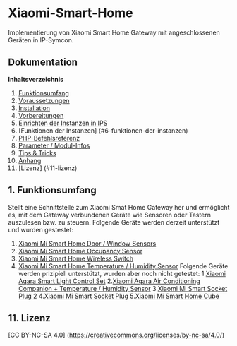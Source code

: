 
# Xiaomi-Smart-Home

Implementierung von Xiaomi Smart Home Gateway mit angeschlossenen Geräten in IP-Symcon.

## Dokumentation

**Inhaltsverzeichnis**

1. [Funktionsumfang](#1-funktionsumfang) 
2. [Voraussetzungen](#2-voraussetzungen)
3. [Installation](#3-installation)
4. [Vorbereitungen](#4-vorbereitungen)
5. [Einrichten der Instanzen in IPS](#5-einrichten-der--instanzen-in-ips)
6. [Funktionen der Instanzen] (#6-funktionen-der-instanzen)
7. [PHP-Befehlsreferenz](#7-php-befehlsreferenz) 
8. [Parameter / Modul-Infos](#8-parameter--modul-infos) 
9. [Tips & Tricks](#9-tips--tricks) 
10. [Anhang](#10-anhang)
11. [Lizenz] (#11-lizenz)

## 1. Funktionsumfang

Stellt eine Schnittstelle zum Xiaomi Smat Home Gateway her und ermöglicht es, mit dem Gateway verbundenen Geräte wie Sensoren oder Tastern auszulesen bzw. zu steuern.
Folgende Geräte werden derzeit unterstützt und wurden gestestet:
  1. [Xiaomi Mi Smart Home Door / Window Sensors](https://xiaomi-mi.com/mi-smart-home/xiaomi-mi-door-window-sensors/)
  2. [Xiaomi Mi Smart Home Occupancy Sensor](https://xiaomi-mi.com/sockets-and-sensors/xiaomi-mi-occupancy-sensor/)
  3. [Xiaomi Mi Smart Home Wireless Switch](https://xiaomi-mi.com/sockets-and-sensors/xiaomi-mi-wireless-switch/)
  4. [Xiaomi Mi Smart Home Temperature / Humidity Sensor](https://xiaomi-mi.com/sockets-and-sensors/xiaomi-mi-temperature-humidity-sensor/)
Folgende Geräte werden prizipiell unterstützt, wurden aber noch nicht getestet:
  1.[Xiaomi Aqara Smart Light Control Set](https://xiaomi-mi.com/sockets-and-sensors/xiaomi-aqara-smart-light-control-set/)
  2.[Xiaomi Aqara Air Conditioning Companion + Temperature / Humidity Sensor](https://xiaomi-mi.com/sockets-and-sensors/xiaomi-aqara-air-conditioning-companion-temperature-humidity-sensor/)
  3.[Xiaomi Mi Smart Socket Plug 2](https://xiaomi-mi.com/sockets-and-sensors/xiaomi-mi-smart-socket-plug-2/)
  4.[Xiaomi Mi Smart Socket Plug](https://xiaomi-mi.com/sockets-and-sensors/xiaomi-mi-smart-socket-plug/)
  5.[Xiaomi Mi Smart Home Cube](https://xiaomi-mi.com/sockets-and-sensors/xiaomi-mi-smart-home-cube-white/)



## 11. Lizenz  

[CC BY-NC-SA 4.0] (https://creativecommons.org/licenses/by-nc-sa/4.0/) 